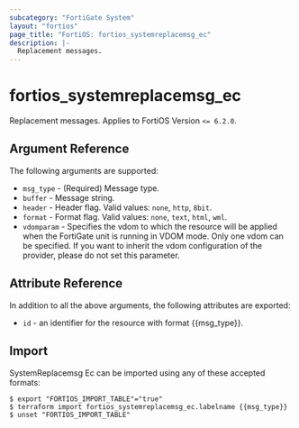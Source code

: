 ```yaml
---
subcategory: "FortiGate System"
layout: "fortios"
page_title: "FortiOS: fortios_systemreplacemsg_ec"
description: |-
  Replacement messages.
---
```


# fortios_systemreplacemsg_ec
Replacement messages. Applies to FortiOS Version `<= 6.2.0`.

## Argument Reference

The following arguments are supported:

* `msg_type` - (Required) Message type.
* `buffer` - Message string.
* `header` - Header flag. Valid values: `none`, `http`, `8bit`.
* `format` - Format flag. Valid values: `none`, `text`, `html`, `wml`.
* `vdomparam` - Specifies the vdom to which the resource will be applied when the FortiGate unit is running in VDOM mode. Only one vdom can be specified. If you want to inherit the vdom configuration of the provider, please do not set this parameter.


## Attribute Reference

In addition to all the above arguments, the following attributes are exported:
* `id` - an identifier for the resource with format {{msg_type}}.

## Import

SystemReplacemsg Ec can be imported using any of these accepted formats:
```
$ export "FORTIOS_IMPORT_TABLE"="true"
$ terraform import fortios_systemreplacemsg_ec.labelname {{msg_type}}
$ unset "FORTIOS_IMPORT_TABLE"
```
